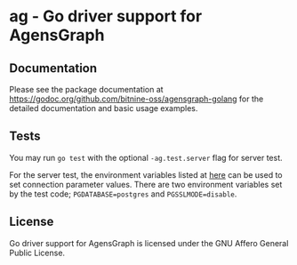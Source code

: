# ag - Go driver support for AgensGraph

## Documentation

Please see the package documentation at https://godoc.org/github.com/bitnine-oss/agensgraph-golang for the detailed documentation and basic usage examples.

## Tests

You may run `go test` with the optional `-ag.test.server` flag for server test.

For the server test, the environment variables listed at [here](https://www.postgresql.org/docs/10/static/libpq-envars.html) can be used to set connection parameter values. There are two environment variables set by the test code; `PGDATABASE=postgres` and `PGSSLMODE=disable`.

## License

Go driver support for AgensGraph is licensed under the GNU Affero General Public License.

